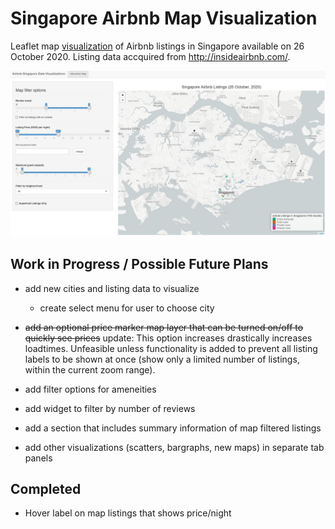 # Singapore Airbnb Map Visualization

Leaflet map [visualization](https://jwc225.shinyapps.io/airbnb_singapore_viz/) of Airbnb listings in Singapore available on 26 October 2020. Listing data accquired from http://insideairbnb.com/.

![Image: A capture of the leaflet visualization. Dated 9 Dec 2020.](https://github.com/jwc225/airbnb-singapore-visualization/blob/b237f58cece53a52dd838f6e500e4a9d0250d46b/img/web-app-capture.jpg)

## Work in Progress / Possible Future Plans

* add new cities and listing data to visualize
  * create select menu for user to choose city
  
* <del>add an optional price marker map layer that can be turned on/off to quickly see prices</del>
  update: This option increases drastically increases loadtimes. Unfeasible unless functionality is added to
          prevent all listing labels to be shown at once (show only a limited number of listings, within the current zoom range). 

* add filter options for ameneities

* add widget to filter by number of reviews

* add a section that includes summary information of map filtered listings

* add other visualizations (scatters, bargraphs, new maps) in separate tab panels

## Completed

* Hover label on map listings that shows price/night

